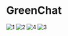 # GreenChat
![1](https://github.com/hamadismail/GreenChat/assets/70530455/e3af7598-7a3c-48e6-bf4c-e299560a98bd) ![2](https://github.com/hamadismail/GreenChat/assets/70530455/2f8a0a15-2c62-431e-9e06-d23a3cb900bd)
![4](https://github.com/hamadismail/GreenChat/assets/70530455/3a994a0a-1ad6-4fec-bbe1-350a378be61c) ![3](https://github.com/hamadismail/GreenChat/assets/70530455/717f8f91-ad29-4ac2-9623-c3db03941bf2)
